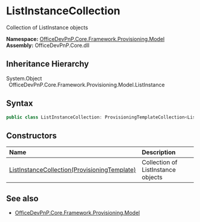 # ListInstanceCollection
 Collection of ListInstance objects   

**Namespace:** [OfficeDevPnP.Core.Framework.Provisioning.Model](OfficeDevPnP.Core.Framework.Provisioning.Model.md)  
**Assembly:** OfficeDevPnP.Core.dll  
## Inheritance Hierarchy
System.Object  
&ensp;OfficeDevPnP.Core.Framework.Provisioning.Model.ListInstance  
## Syntax
```C#
public class ListInstanceCollection: ProvisioningTemplateCollection<ListInstance>
```
## Constructors
|**Name**|**Description**|
|:-----|:-----|
| [ListInstanceCollection(ProvisioningTemplate)](OfficeDevPnP.Core.Framework.Provisioning.Model.ListInstanceCollection.ctor1.md) |  Collection of ListInstance objects 
## See also
- [OfficeDevPnP.Core.Framework.Provisioning.Model](OfficeDevPnP.Core.Framework.Provisioning.Model.md)
